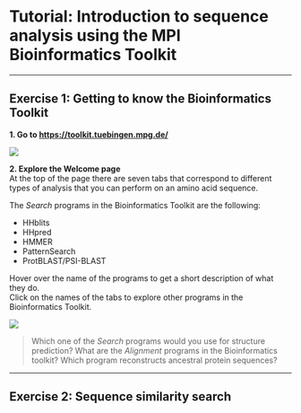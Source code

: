 # Tutorial: Introduction to sequence analysis using the MPI Bioinformatics Toolkit

______

## Exercise 1: Getting to know the Bioinformatics Toolkit

**1. Go to https://toolkit.tuebingen.mpg.de/**
  
 ![](https://github.com/Claualvarez/Sequence_analysis_intro/blob/master/figures/Welcome.png)
 
 **2. Explore the Welcome page** \
 At the top of the page there are seven tabs that correspond to different types of analysis that you can perform on an amino acid sequence.
 
 The *Search* programs in the Bioinformatics Toolkit are the following:
  - HHblits
  - HHpred
  - HMMER
  - PatternSearch
  - ProtBLAST/PSI-BLAST
  
Hover over the name of the programs to get a short description of what they do. \
Click on the names of the tabs to explore other programs in the Bioinformatics Toolkit.

 ![](https://github.com/Claualvarez/Sequence_analysis_intro/blob/master/figures/Welcome_hhblits.png)

> Which one of the *Search* programs would you use for structure prediction?
> What are the *Alignment* programs in the Bioinformatics toolkit?
> Which program reconstructs ancestral protein sequences?
_____

## Exercise 2: Sequence similarity search

